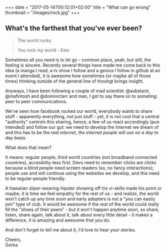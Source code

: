 +++
date = "2017-05-14T00:12:01+02:00"
title = "What can go wrong"
thumbnail = "/images/rock.jpg"
+++

## What's the farthest that you've ever been?

> The world rocks
>
> You rock my world - Eels


Sometimes all you need is to let go - common place, yeah, but still, the feeling is sincere. Recently several things have made me come back to this idea (a manga I read, a tv show I follow and a genius I follow in github at an event I attended), it is awesome how sometimes (or maybe all of those times) thinking outside of the general line of thouhgt brings insight.

Anyways, I have been following a couple of mad scientist: @substack, @mafintosh and @dominictarr and man, I got to say there on to someting: peer to peer communications.

We've seen how facebook rocked our world, everybody wants to share stuff - apparently everything, not just stuff - yet, it is not cool that a central "authority" controls this sharing, hence, a few of us react accordingly (pun intended) and follow our gut: we need to develop the Internet we dream of and this has to be the *real internet, the internet people will use on a day to day basis*.

What does that mean?

It means: regular people, third world countries (not broadband connected countries), accesibitly-less first. Devs need to remember clicks are clicks because a blind people need screen readers (so, no fancy interactions); people use and will continue using the websites we develop, and this need to be regular-people friendly.

A hawaiian sliper-wearing-hipster showing off his vi-skills made his point or maybe, it is time we feel empathy for the rest of us - and realize, the world won't catch up any time soon and early adopters is not a "you can easily join" type of club. It would be awesome if the rest of the world could really fill the "shoes of their peers" - but it won't happen anytime soon, so share, listen, share again, talk about it, talk about every little detail - it makes a difference, it is amazing and awesome that you do.

And don't forget to tell me about it, I'd love to hear your stories.

Cheers,<br />Gorka
